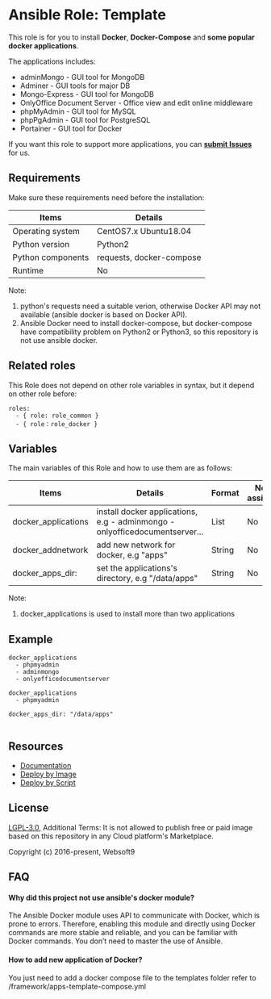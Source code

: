 Ansible Role: Template
=========

This role is for you to install **Docker**, **Docker-Compose** and **some popular docker applications**.  

The applications includes:

* adminMongo - GUI tool for MongoDB
* Adminer - GUI tools for major DB
* Mongo-Express - GUI tool for MongoDB
* OnlyOffice Document Server - Office view and edit online middleware
* phpMyAdmin - GUI tool for MySQL
* phpPgAdmin - GUI tool for PostgreSQL
* Portainer - GUI tool for Docker

If you want this role to support more applications, you can [**submit Issues**](https://github.com/websoft9dev/role_docker/issues/new/choose) for us.

## Requirements

Make sure these requirements need before the installation:

| **Items**      | **Details** |
| ------------------| ------------------|
| Operating system | CentOS7.x Ubuntu18.04 |
| Python version | Python2  |
| Python components |  requests, docker-compose  |
| Runtime | No |

Note: 

1. python's requests need a suitable verion, otherwise Docker API may not available (ansible docker is based on Docker API).
2. Ansible Docker need to install docker-compose, but docker-compose have compatibility problem on Python2 or Python3, so this repository is not use ansible docker.

## Related roles

This Role does not depend on other role variables in syntax, but it depend on other role before:

```
roles:
  - { role: role_common }
  - { role：role_docker }
```


## Variables

The main variables of this Role and how to use them are as follows:

| **Items**      | **Details** | **Format**  | **Need to assignment** |
| ------------------| ------------------|-----|-----|
| docker_applications |install docker applications, e.g - adminmongo - onlyofficedocumentserver... | List | No |
| docker_addnetwork | add new network for docker, e.g "apps" | String| No |
| docker_apps_dir:  | set the applications's directory, e.g "/data/apps" | String | No |

Note: 

1. docker_applications is used to install more than two applications

## Example

```
docker_applications
  - phpmyadmin
  - adminmongo
  - onlyofficedocumentserver

docker_applications
  - phpmyadmin
  
docker_apps_dir: "/data/apps"
  
```

## Resources

* [Documentation](https://support.websoft9.com/docs/neo4j)
* [Deploy by Image](https://apps.websoft9.com/neo4j)
* [Deploy by Script](https://github.com/websoft9/ansible-neo4j)


## License

[LGPL-3.0](/License.md), Additional Terms: It is not allowed to publish free or paid image based on this repository in any Cloud platform's Marketplace.

Copyright (c) 2016-present, Websoft9

## FAQ

#### Why did this project not use ansible's docker module?

The Ansible Docker module uses API to communicate with Docker, which is prone to errors. Therefore, enabling this module and directly using Docker commands are more stable and reliable, and you can be familiar with Docker commands. You don’t need to master the use of Ansible.

#### How to add new application of Docker?

You just need to add a docker compose file to the templates folder refer to /framework/apps-template-compose.yml
